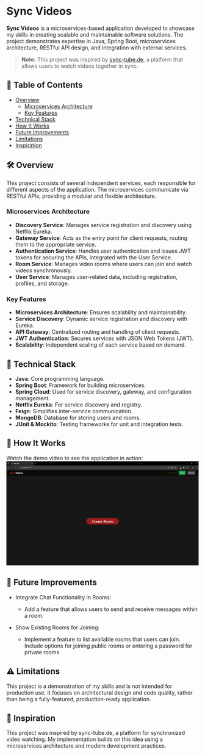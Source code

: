 # Sync Videos

**Sync Videos** is a microservices-based application developed to showcase my skills in creating scalable and maintainable software solutions. The project demonstrates expertise in Java, Spring Boot, microservices architecture, RESTful API design, and integration with external services.

> **Note:** This project was inspired by [sync-tube.de](https://sync-tube.de/), a platform that allows users to watch videos together in sync.

## 📑 Table of Contents

- [Overview](#-overview)
  - [Microservices Architecture](#microservices-architecture)
  - [Key Features](#key-features)
- [Technical Stack](#-technical-stack)
- [How It Works](#-how-it-works)
- [Future Improvements](#-future-improvements)
- [Limitations](#-limitations)
- [Inspiration](#-inspiration)

## 🛠️ Overview

This project consists of several independent services, each responsible for different aspects of the application. The microservices communicate via RESTful APIs, providing a modular and flexible architecture.

### Microservices Architecture

- **Discovery Service**: Manages service registration and discovery using Netflix Eureka.
- **Gateway Service**: Acts as the entry point for client requests, routing them to the appropriate service.
- **Authentication Service**: Handles user authentication and issues JWT tokens for securing the APIs, integrated with the User Service.
- **Room Service**: Manages video rooms where users can join and watch videos synchronously.
- **User Service**: Manages user-related data, including registration, profiles, and storage.

### Key Features

- **Microservices Architecture**: Ensures scalability and maintainability.
- **Service Discovery**: Dynamic service registration and discovery with Eureka.
- **API Gateway**: Centralized routing and handling of client requests.
- **JWT Authentication**: Secures services with JSON Web Tokens (JWT).
- **Scalability**: Independent scaling of each service based on demand.

## 🧰 Technical Stack

- **Java**: Core programming language.
- **Spring Boot**: Framework for building microservices.
- **Spring Cloud**: Used for service discovery, gateway, and configuration management.
- **Netflix Eureka**: For service discovery and registry.
- **Feign**: Simplifies inter-service communication.
- **MongoDB**: Database for storing users and rooms.
- **JUnit & Mockito**: Testing frameworks for unit and integration tests.

## 🎥 How It Works
Watch the demo video to see the application in action:
[![Watch the video](https://raw.githubusercontent.com/Switix/sync-videos/main/thumbnail.jpg)](https://raw.githubusercontent.com/Switix/sync-videos/main/demo.mp4)

## 🎥 Future Improvements
- Integrate Chat Functionality in Rooms:

  - Add a feature that allows users to send and receive messages within a room.
- Show Existing Rooms for Joining:

  - Implement a feature to list available rooms that users can join. Include options for joining public rooms or entering a password for private rooms.

## ⚠️ Limitations
This project is a demonstration of my skills and is not intended for production use. It focuses on architectural design and code quality, rather than being a fully-featured, production-ready application.

## 🎨 Inspiration
This project was inspired by sync-tube.de, a platform for synchronized video watching. My implementation builds on this idea using a microservices architecture and modern development practices.
